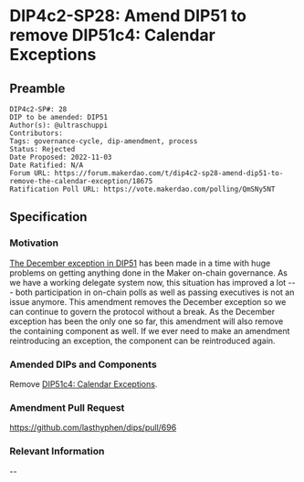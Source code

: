 # DIP4c2-SP28: Amend DIP51 to remove DIP51c4: Calendar Exceptions

## Preamble

```
DIP4c2-SP#: 28
DIP to be amended: DIP51
Author(s): @ultraschuppi
Contributors:
Tags: governance-cycle, dip-amendment, process
Status: Rejected
Date Proposed: 2022-11-03
Date Ratified: N/A
Forum URL: https://forum.makerdao.com/t/dip4c2-sp28-amend-dip51-to-remove-the-calendar-exception/18675
Ratification Poll URL: https://vote.makerdao.com/polling/QmSNy5NT
```

## Specification

### Motivation

[The December exception in DIP51](https://dips.makerdao.com/dips/details/DIP51#DIP51c4) has been made in a time with huge problems on getting anything done in the Maker on-chain governance. As we have a working delegate system now, this situation has improved a lot --- both participation in on-chain polls as well as passing executives is not an issue anymore. This amendment removes the December exception so we can continue to govern the protocol without a break. As the December exception has been the only one so far, this amendment will also remove the containing component as well. If we ever need to make an amendment reintroducing an exception, the component can be reintroduced again.

### Amended DIPs and Components

Remove [DIP51c4: Calendar Exceptions](https://dips.makerdao.com/dips/details/DIP51#DIP51c4).

### Amendment Pull Request

https://github.com/lasthyphen/dips/pull/696

### Relevant Information

--

